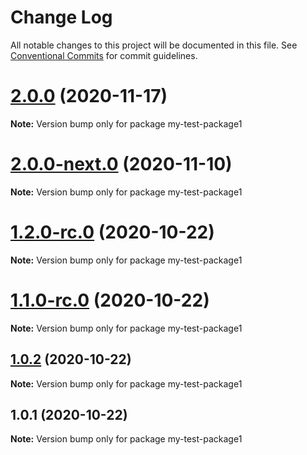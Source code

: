 # Change Log

All notable changes to this project will be documented in this file.
See [Conventional Commits](https://conventionalcommits.org) for commit guidelines.

# [2.0.0](https://github.com/vladar/lerna-repo/compare/my-test-package1@2.0.0-next.0...my-test-package1@2.0.0) (2020-11-17)

**Note:** Version bump only for package my-test-package1






# [2.0.0-next.0](https://github.com/vladar/lerna-repo/compare/my-test-package1@1.2.0-rc.0...my-test-package1@2.0.0-next.0) (2020-11-10)

**Note:** Version bump only for package my-test-package1






# [1.2.0-rc.0](https://github.com/vladar/lerna-repo/compare/my-test-package1@1.0.2...my-test-package1@1.2.0-rc.0) (2020-10-22)

**Note:** Version bump only for package my-test-package1





# [1.1.0-rc.0](https://github.com/vladar/lerna-repo/compare/my-test-package1@1.0.2...my-test-package1@1.1.0-rc.0) (2020-10-22)

**Note:** Version bump only for package my-test-package1






## [1.0.2](https://github.com/vladar/lerna-repo/compare/my-test-package1@1.0.1...my-test-package1@1.0.2) (2020-10-22)

**Note:** Version bump only for package my-test-package1





## 1.0.1 (2020-10-22)

**Note:** Version bump only for package my-test-package1
